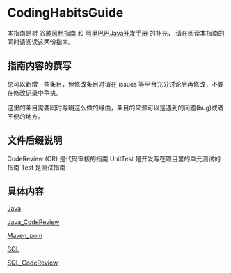 # CodingHabitsGuide

本指南是对 [谷歌风格指南][styleguide] 和 [阿里巴巴Java开发手册][p3c] 的补充，
请在阅读本指南的同时请阅读这两份指南。

[styleguide]:https://google.github.io/styleguide/
[p3c]:https://github.com/alibaba/p3c

## 指南内容的撰写

您可以新增一些条目，但修改条目时请在 issues 等平台充分讨论后再修改，不要在修改记录中争执。

这里的条目需要同时写明这么做的缘由，条目的来源可以是遇到的问题(bug)或者不便的地方。

## 文件后缀说明

CodeReview (CR) 是代码审核的指南
UnitTest 是开发写在项目里的单元测试的指南
Test 是测试指南

## 具体内容

[Java](md/Java.md)

[Java_CodeReview](md/Java_CodeReview.md)

[Maven_pom](md/Maven_pom.md)

[SQL](md/SQL.md)

[SQL_CodeReview](md/SQL_CodeReview.md)
